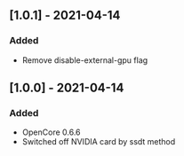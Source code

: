 ## [1.0.1] - 2021-04-14

### Added
- Remove disable-external-gpu flag 

## [1.0.0] - 2021-04-14

### Added

- OpenCore 0.6.6 
- Switched off NVIDIA card by ssdt method
